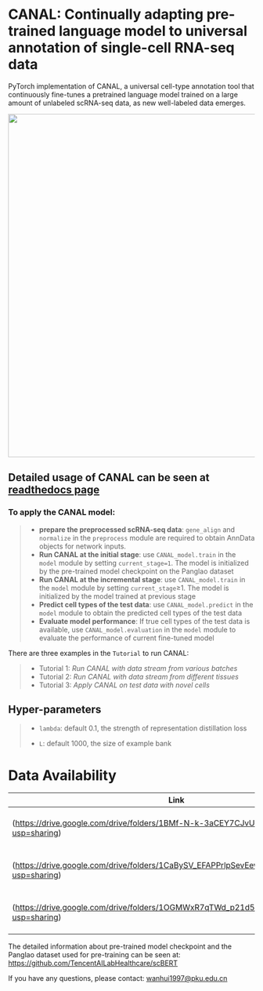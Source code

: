 # CANAL: Continually adapting pre-trained language model to universal annotation of single-cell RNA-seq data
PyTorch implementation of CANAL, a universal cell-type annotation tool that continuously fine-tunes a pretrained language model trained on a large amount of unlabeled scRNA-seq data, as new well-labeled data emerges.

<p align="center">
<img src="https://github.com/aster-ww/CANAL/blob/main/framework.jpg" width="700" align="center">
</p>

 ## Detailed usage of CANAL can be seen at [readthedocs page](https://canal-torch.readthedocs.io/)
 ### To apply the CANAL model:

>- **prepare the preprocessed scRNA-seq data**: `gene_align` and `normalize` in the `preprocess` module are required to obtain AnnData objects for network inputs.
>- **Run CANAL at the initial stage**: use `CANAL_model.train` in the `model` module by setting `current_stage=1`. The model is initialized by the pre-trained model checkpoint on the Panglao dataset
>- **Run CANAL at the incremental stage**: use `CANAL_model.train` in the `model` module by setting `current_stage`≥1. The model is initialized by the model trained at previous stage
>- **Predict cell types of the test data**: use `CANAL_model.predict` in the `model` module to obtain the predicted cell types of the test data
>- **Evaluate model performance**: If true cell types of the test data is available, use `CANAL_model.evaluation` in the `model` module to evaluate the performance of current fine-tuned model

There are three examples in the `Tutorial` to run CANAL:
>- Tutorial 1: *Run CANAL with data stream from various batches*
>- Tutorial 2: *Run CANAL with data stream from different tissues*
>- Tutorial 3: *Apply CANAL on test data with novel cells*


 ## Hyper-parameters

>- `lambda`: default 0.1, the strength of representation distillation loss
>
>- `L`: default 1000, the size of example bank
>

# Data Availability

|Link|Description|
|----|-----------|
|(https://drive.google.com/drive/folders/1BMf-N-k-3aCEY7CJvUcK9nZZ2UD7p3C0?usp=sharing)| Datasets of the pancreas experiemnts|
|(https://drive.google.com/drive/folders/1CaBySV_EFAPPrlpSevEewFds5cjJxC_T?usp=sharing)| Datasets of the cross-tissue experiemnts |
|(https://drive.google.com/drive/folders/1OGMWxR7qTWd_p21d57EyNWv5X48BNN0M?usp=sharing)| Datasets of the human immune experiemnts |

The detailed information about pre-trained model checkpoint and the Panglao dataset used for pre-training can be seen at: https://github.com/TencentAILabHealthcare/scBERT

If you have any questions, please contact: wanhui1997@pku.edu.cn

